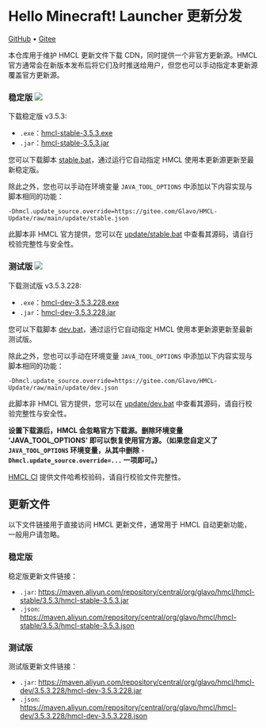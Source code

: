 # Hello Minecraft! Launcher 更新分发

[GitHub](https://github.com/Glavo/HMCL-Update) • [Gitee](https://gitee.com/Glavo/HMCL-Update)

本仓库用于维护 HMCL 更新文件下载 CDN，同时提供一个非官方更新源。HMCL 官方通常会在新版本发布后将它们及时推送给用户，但您也可以手动指定本更新源覆盖官方更新源。


### 稳定版 [![](https://img.shields.io/maven-central/v/org.glavo.hmcl/hmcl-stable?label=稳定版)](https://search.maven.org/artifact/org.glavo.hmcl/hmcl-stable/3.5.3/pom)

下载稳定版 v3.5.3:

* `.exe`：[hmcl-stable-3.5.3.exe](https://maven.aliyun.com/repository/central/org/glavo/hmcl/hmcl-stable/3.5.3/hmcl-stable-3.5.3.exe)
* `.jar`：[hmcl-stable-3.5.3.jar](https://maven.aliyun.com/repository/central/org/glavo/hmcl/hmcl-stable/3.5.3/hmcl-stable-3.5.3.jar)

您可以下载脚本 [stable.bat](https://gitee.com/Glavo/HMCL-Update/attach_files/957979/download/stable.bat)，通过运行它自动指定 HMCL 使用本更新源更新至最新稳定版。

除此之外，您也可以手动在环境变量 `JAVA_TOOL_OPTIONS` 中添加以下内容实现与脚本相同的功能：

```
-Dhmcl.update_source.override=https://gitee.com/Glavo/HMCL-Update/raw/main/update/stable.json
```

此脚本非 HMCL 官方提供，您可以在 [update/stable.bat](update/stable.bat) 中查看其源码，请自行校验完整性与安全性。

### 测试版 [![](https://img.shields.io/maven-central/v/org.glavo.hmcl/hmcl-dev?label=测试版)](https://search.maven.org/artifact/org.glavo.hmcl/hmcl-dev/3.5.3.228/pom)

下载测试版 v3.5.3.228:

* `.exe`：[hmcl-dev-3.5.3.228.exe](https://maven.aliyun.com/repository/central/org/glavo/hmcl/hmcl-dev/3.5.3.228/hmcl-dev-3.5.3.228.exe)
* `.jar`：[hmcl-dev-3.5.3.228.jar](https://maven.aliyun.com/repository/central/org/glavo/hmcl/hmcl-dev/3.5.3.228/hmcl-dev-3.5.3.228.jar)

您可以下载脚本 [dev.bat](https://gitee.com/Glavo/HMCL-Update/attach_files/957978/download/dev.bat)，通过运行它自动指定 HMCL 使用本更新源更新至最新测试版。

除此之外，您也可以手动在环境变量 `JAVA_TOOL_OPTIONS` 中添加以下内容实现与脚本相同的功能：

```
-Dhmcl.update_source.override=https://gitee.com/Glavo/HMCL-Update/raw/main/update/dev.json
```

此脚本非 HMCL 官方提供，您可以在 [update/dev.bat](update/dev.bat) 中查看其源码，请自行校验完整性与安全性。




**设置下载源后，HMCL 会忽略官方下载源。删除环境变量 'JAVA_TOOL_OPTIONS' 即可以恢复使用官方源。（如果您自定义了 `JAVA_TOOL_OPTIONS` 环境变量，从其中删除 `-Dhmcl.update_source.override=...` 一项即可。）**

[HMCL CI](https://ci.huangyuhui.net/) 提供文件哈希校验码，请自行校验文件完整性。
## 更新文件

以下文件链接用于直接访问 HMCL 更新文件，通常用于 HMCL 自动更新功能，一般用户请忽略。

### 稳定版

稳定版更新文件链接：

* `.jar`: https://maven.aliyun.com/repository/central/org/glavo/hmcl/hmcl-stable/3.5.3/hmcl-stable-3.5.3.jar
* `.json`: https://maven.aliyun.com/repository/central/org/glavo/hmcl/hmcl-stable/3.5.3/hmcl-stable-3.5.3.json

### 测试版

测试版更新文件链接：

* `.jar`: https://maven.aliyun.com/repository/central/org/glavo/hmcl/hmcl-dev/3.5.3.228/hmcl-dev-3.5.3.228.jar
* `.json`: https://maven.aliyun.com/repository/central/org/glavo/hmcl/hmcl-dev/3.5.3.228/hmcl-dev-3.5.3.228.json

